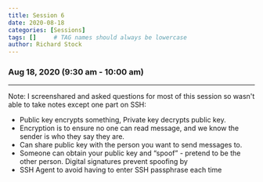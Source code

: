 ```yaml
---
title: Session 6
date: 2020-08-18
categories: [Sessions]
tags: []     # TAG names should always be lowercase
author: Richard Stock
---
```


### Aug 18, 2020 (9:30 am - 10:00 am)
---

Note: I screenshared and asked questions for most of this session so wasn't able to take notes except one part on SSH:

- Public key encrypts something, Private key decrypts public key.
- Encryption is to ensure no one can read message, and we know the sender is who they say they are.
- Can share public key with the person you want to send messages to.  
- Someone can obtain your public key and “spoof” - pretend to be the other person.  Digital signatures prevent spoofing by 
- SSH Agent to avoid having to enter SSH passphrase each time	